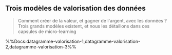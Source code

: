 
## Trois modèles de valorisation des données

> Comment créer de la valeur, et gagner de l'argent, avec les données ? Trois grands modèles existent, et nous les détaillons dans ces capsules de micro-learning

%%Docs:datagramme-valorisation-1,datagramme-valorisation-2,datagramme-valorisation-3%%
